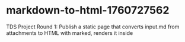 # markdown-to-html-1760727562
TDS Project Round 1: Publish a static page that converts input.md from attachments to HTML with marked, renders it inside
